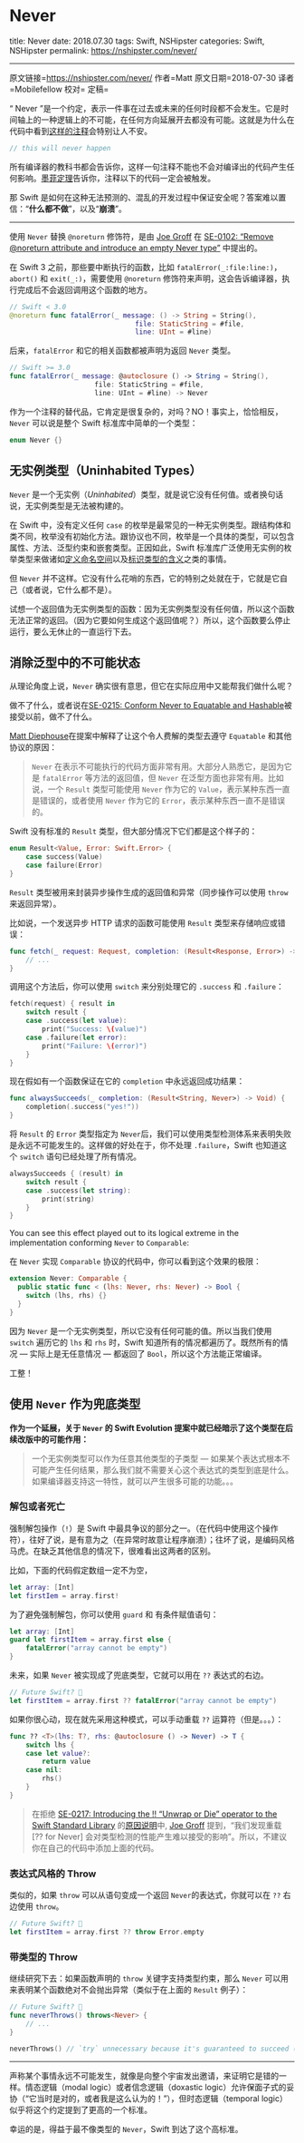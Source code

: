 # Never

title: Never
date: 2018.07.30
tags: Swift, NSHipster
categories: Swift, NSHipster
permalink: https://nshipster.com/never/

---
原文链接=https://nshipster.com/never/
作者=Matt
原文日期=2018-07-30
译者=Mobilefellow
校对=
定稿=

“ Never ”是一个约定，表示一件事在过去或未来的任何时段都不会发生。它是时间轴上的一种逻辑上的不可能，在任何方向延展开去都没有可能。这就是为什么在代码中看到[这样的注释]((https://github.com/search?q=%22this+will+never+happen%22&type=Code))会特别让人不安。

```c
// this will never happen
```

所有编译器的教科书都会告诉你，这样一句注释不能也不会对编译出的代码产生任何影响。[墨菲定理](https://en.wikipedia.org/wiki/Murphy%27s_law)告诉你，注释以下的代码一定会被触发。

那 Swift 是如何在这种无法预测的、混乱的开发过程中保证安全呢？答案难以置信：“**什么都不做**”，以及“**崩溃**”。

---

使用 `Never` 替换 `@noreturn` 修饰符，是由 [Joe Groff](https://github.com/jckarter) 在 [SE-0102: “Remove @noreturn attribute and introduce an empty Never type”](https://github.com/apple/swift-evolution/blob/master/proposals/0102-noreturn-bottom-type.md) 中提出的。

在 Swift 3 之前，那些要中断执行的函数，比如 `fatalError(_:file:line:)`，`abort()` 和  `exit(_:)`，需要使用 `@noreturn` 修饰符来声明，这会告诉编译器，执行完成后不会返回调用这个函数的地方。

```swift
// Swift < 3.0
@noreturn func fatalError(_ message: () -> String = String(),
                               file: StaticString = #file,
                               line: UInt = #line)
```

后来，`fatalError` 和它的相关函数都被声明为返回 `Never` 类型。

```swift
// Swift >= 3.0
func fatalError(_ message: @autoclosure () -> String = String(),
                     file: StaticString = #file,
                     line: UInt = #line) -> Never
```

作为一个注释的替代品，它肯定是很复杂的，对吗？NO！事实上，恰恰相反，`Never` 可以说是整个 Swift 标准库中简单的一个类型：

```swift
enum Never {}
```

## 无实例类型（Uninhabited Types）

`Never` 是一个无实例（_Uninhabited_）类型，就是说它没有任何值。或者换句话说，无实例类型是无法被构建的。

在 Swift 中，没有定义任何 `case` 的枚举是最常见的一种无实例类型。跟结构体和类不同，枚举没有初始化方法。跟协议也不同，枚举是一个具体的类型，可以包含属性、方法、泛型约束和嵌套类型。正因如此，Swift 标准库广泛使用无实例的枚举类型来做诸如[定义命名空间](https://github.com/apple/swift/blob/a4230ab2ad37e37edc9ed86cd1510b7c016a769d/stdlib/public/core/Unicode.swift#L918)以及[标识类型的含义](https://github.com/apple/swift/blob/a6952decab6f918a9df3c6fa342153a9f9204f8e/stdlib/public/core/MemoryLayout.swift#L43)之类的事情。

但 `Never` 并不这样。它没有什么花哨的东西，它的特别之处就在于，它就是它自己（或者说，它什么都不是）。

试想一个返回值为无实例类型的函数：因为无实例类型没有任何值，所以这个函数无法正常的返回。（因为它要如何生成这个返回值呢？）所以，这个函数要么停止运行，要么无休止的一直运行下去。

## 消除泛型中的不可能状态

从理论角度上说，`Never` 确实很有意思，但它在实际应用中又能帮我们做什么呢？

做不了什么，或者说在[SE-0215: Conform Never to Equatable and Hashable](https://github.com/apple/swift-evolution/blob/master/proposals/0215-conform-never-to-hashable-and-equatable.md#conform-never-to-equatable-and-hashable)被接受以前，做不了什么。

[Matt Diephouse](https://github.com/mdiep)在提案中解释了让这个令人费解的类型去遵守 `Equatable` 和其他协议的原因：

> `Never` 在表示不可能执行的代码方面非常有用。大部分人熟悉它，是因为它是 `fatalError` 等方法的返回值，但 `Never` 在泛型方面也非常有用。比如说，一个 `Result` 类型可能使用 `Never` 作为它的 `Value`，表示某种东西一直是错误的，或者使用 `Never` 作为它的 `Error`，表示某种东西一直不是错误的。

Swift 没有标准的 `Result` 类型，但大部分情况下它们都是这个样子的：

```swift
enum Result<Value, Error: Swift.Error> {
    case success(Value)
    case failure(Error)
}
```

`Result` 类型被用来封装异步操作生成的返回值和异常（同步操作可以使用 `throw` 来返回异常）。

比如说，一个发送异步 HTTP 请求的函数可能使用 `Result` 类型来存储响应或错误：

```swift
func fetch(_ request: Request, completion: (Result<Response, Error>) -> Void) {
    // ...
}
```

调用这个方法后，你可以使用 `switch` 来分别处理它的 `.success` 和 `.failure`：

```swift
fetch(request) { result in
    switch result {
    case .success(let value):
        print("Success: \(value)")
    case .failure(let error):
        print("Failure: \(error)")
    }
}
```

现在假如有一个函数保证在它的 `completion` 中永远返回成功结果：

```swift
func alwaysSucceeds(_ completion: (Result<String, Never>) -> Void) {
    completion(.success("yes!"))
}
```

将 `Result` 的 `Error` 类型指定为 `Never`后，我们可以使用类型检测体系来表明失败是永远不可能发生的。这样做的好处在于，你不处理 `.failure`，Swift 也知道这个 `switch` 语句已经处理了所有情况。

```swift
alwaysSucceeds { (result) in
    switch result {
    case .success(let string):
        print(string)
    }
}
```

You can see this effect played out to its logical extreme in the implementation conforming `Never` to `Comparable`:

在 `Never` 实现 `Comparable` 协议的代码中，你可以看到这个效果的极限：

```swift
extension Never: Comparable {
  public static func < (lhs: Never, rhs: Never) -> Bool {
    switch (lhs, rhs) {}
  }
}
```

因为 `Never` 是一个无实例类型，所以它没有任何可能的值。所以当我们使用 `switch` 遍历它的 `lhs` 和 `rhs` 时，Swift 知道所有的情况都遍历了。既然所有的情况 — 实际上是无任意情况 — 都返回了 `Bool`，所以这个方法能正常编译。

工整！

## 使用 `Never` 作为兜底类型

**作为一个延展，关于 `Never` 的 Swift Evolution 提案中就已经暗示了这个类型在后续改版中的可能作用：**

> 一个无实例类型可以作为任意其他类型的子类型 — 如果某个表达式根本不可能产生任何结果，那么我们就不需要关心这个表达式的类型到底是什么。如果编译器支持这一特性，就可以产生很多可能的功能。。。

### 解包或者死亡

强制解包操作（`!`）是 Swift 中最具争议的部分之一。（在代码中使用这个操作符），往好了说，是有意为之（在异常时故意让程序崩溃）；往坏了说，是编码风格马虎。在缺乏其他信息的情况下，很难看出这两者的区别。

比如，下面的代码假定数组一定不为空，

```swift
let array: [Int]
let firstIem = array.first!
```

为了避免强制解包，你可以使用 `guard` 和 有条件赋值语句：

```swift
let array: [Int]
guard let firstItem = array.first else {
    fatalError("array cannot be empty")
}
```

未来，如果 `Never` 被实现成了兜底类型，它就可以用在 `??` 表达式的右边。

```swift
// Future Swift? 🔮
let firstItem = array.first ?? fatalError("array cannot be empty")
```

如果你很心动，现在就先采用这种模式，可以手动重载 `??` 运算符（但是。。。）：

```swift
func ?? <T>(lhs: T?, rhs: @autoclosure () -> Never) -> T {
    switch lhs {
    case let value?:
        return value
    case nil:
        rhs()
    }
}
```

> 在拒绝 [SE-0217: Introducing the !! “Unwrap or Die” operator to the Swift Standard Library](https://github.com/apple/swift-evolution/blob/master/proposals/0217-bangbang.md#on-forced-unwraps) 的[原因说明](https://forums.swift.org/t/se-0217-the-unwrap-or-die-operator/14107/222)中, [Joe Groff](https://github.com/jckarter) 提到，“我们发现重载 [?? for Never] 会对类型检测的性能产生难以接受的影响”。所以，不建议你在自己的代码中添加上面的代码。

### 表达式风格的 Throw

类似的，如果 `throw` 可以从语句变成一个返回 `Never`的表达式，你就可以在 `??` 右边使用 `throw`。

```swift
// Future Swift? 🔮
let firstItem = array.first ?? throw Error.empty
```

### 带类型的 Throw

继续研究下去：如果函数声明的 `throw` 关键字支持类型约束，那么 `Never` 可以用来表明某个函数绝对不会抛出异常（类似于在上面的 `Result` 例子）：

```swift
// Future Swift? 🔮
func neverThrows() throws<Never> {
    // ...
}

neverThrows() // `try` unnecessary because it's guaranteed to succeed (perhaps)
```

---

声称某个事情永远不可能发生，就像是向整个宇宙发出邀请，来证明它是错的一样。情态逻辑（modal logic）或者信念逻辑（doxastic logic）允许保面子式的妥协（“它当时是对的，或者我是这么认为的！”），但时态逻辑（temporal logic）似乎将这个约定提到了更高的一个标准。

幸运的是，得益于最不像类型的 `Never`，Swift 到达了这个高标准。


